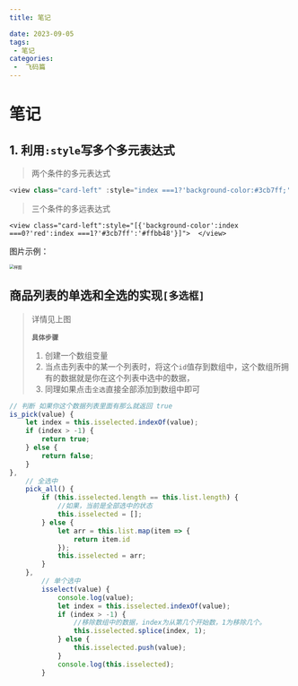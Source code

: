 ```yaml
---
title: 笔记

date: 2023-09-05
tags:
 - 笔记
categories:
 -  飞码篇
---
```




# 笔记

## 1. 利用`:style`写多个多元表达式

> 两个条件的多元表达式

```js
<view class="card-left" :style="index ===1?'background-color:#3cb7ff;':''"> <view>
```

> 三个条件的多远表达式

```vue
<view class="card-left":style="[{'background-color':index ===0?'red':index ===1?'#3cb7ff':'#ffbb48'}]">  </view>
```

图片示例：

<img src="https://s1.ax1x.com/2022/06/08/XrtowV.png" alt="样图" style="zoom: 50%;" />

## 商品列表的单选和全选的实现`[多选框]`

> 详情见上图
>
> **`具体步骤`**
>
> 1. 创建一个数组变量 
> 2. 当点击列表中的某一个列表时，将这个`id`值存到数组中，这个数组所拥有的数据就是你在这个列表中选中的数据，
> 3. 同理如果点击`全选`直接全部添加到数组中即可
>
> 

```js
// 判断 如果你这个数据列表里面有那么就返回 true  
is_pick(value) {
    let index = this.isselected.indexOf(value);
    if (index > -1) {
        return true;
    } else {
        return false;
    }
},
    // 全选中
    pick_all() {
        if (this.isselected.length == this.list.length) {
            //如果，当前是全部选中的状态
            this.isselected = [];
        } else {
            let arr = this.list.map(item => {
                return item.id
            });
            this.isselected = arr;
        }
    },
        // 单个选中
        isselect(value) {
            console.log(value);
            let index = this.isselected.indexOf(value);
            if (index > -1) {
                //移除数组中的数据，index为从第几个开始数，1为移除几个。
                this.isselected.splice(index, 1);
            } else {
                this.isselected.push(value);
            }
            console.log(this.isselected);
        }
```




